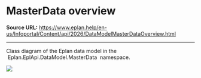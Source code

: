 # MasterData overview

**Source URL:** https://www.eplan.help/en-us/Infoportal/Content/api/2026/DataModelMasterDataOverview.html

---

Class diagram of the Eplan data model in the  Eplan.EplApi.DataModel.MasterData  namespace.

![](graphs/DataModel_MasterData_Graph.PNG)